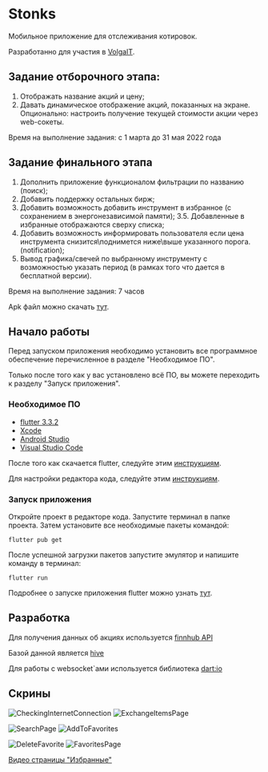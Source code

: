 # Stonks

Мобильное приложение для отслеживания котировок.

Разработанно для участия в [VolgaIT](https://volga-it.org/).

## Задание отборочного этапа:

1. Отображать название акций и цену;
2. Давать динамическое отображение акций, показанных на экране. Опционально: настроить получение текущей стоимости акции через web-сокеты.

Время на выполнение задания: c 1 марта до 31 мая 2022 года

## Задание финального этапа

1. Дополнить приложение функционалом фильтрации по названию (поиск);
2. Добавить поддержку остальных бирж;
3. Добавить возможность добавить инструмент в избранное (с сохранением в энергонезависимой памяти);
3.5. Добавленные в избранные отображаются сверху списка;
4. Добавить возможность информировать пользователя если цена инструмента снизится\поднимется ниже\выше указанного порога. (notification);
5. Вывод графика/свечей по выбранному инструменту с возможностью указать период (в рамках того что дается в бесплатной версии).

Время на выполнение задания: 7 часов

Apk файл можно скачать [тут](https://github.com/EgorShiryaev/Stonks/releases).

## Начало работы

Перед запуском приложения необходимо установить все программное обеспечение перечисленное в разделе "Необходимое ПО". 

Только после того как у вас установлено всё ПО, вы можете переходить к разделу "Запуск приложения".

### Необходимое ПО

- [flutter 3.3.2](https://docs.flutter.dev/development/tools/sdk/releases)
- [Xcode](https://apps.apple.com/ru/app/xcode/id497799835?mt=12)
- [Android Studio](https://developer.android.com/studio)
- [Visual Studio Code](https://code.visualstudio.com/)

После того как скачается flutter, следуйте этим [инструкциям](https://docs.flutter.dev/get-started/install).

Для настройки редактора кода, следуйте этим [инструкциям](https://docs.flutter.dev/get-started/editor?tab=vscode).

### Запуск приложения

Откройте проект в редакторе кода. Запустите терминал в папке проекта. Затем установите все необходимые пакеты командой:

```
flutter pub get
```

После успешной загрузки пакетов запустите эмулятор и напишите команду в терминал:

```
flutter run
```

Подробнее о запуске приложения flutter можно узнать [тут](https://docs.flutter.dev/get-started/test-drive?tab=vscode).

## Разработка

Для получения данных об акциях используется [finnhub API](https://finnhub.io/)

Базой данной является [hive](https://pub.dev/packages/hive)

Для работы с websocket`ами используется библиотека [dart:io](https://api.dart.dev/stable/2.18.4/dart-io/dart-io-library.html)

## Скрины

![CheckingInternetConnection](https://user-images.githubusercontent.com/80877621/197196559-e8308121-83bf-45a5-8301-f41cb5868bbd.png)
![ExchangeItemsPage](https://user-images.githubusercontent.com/80877621/197196563-95d71166-e2d4-46e2-8f3a-5437129e16d6.png)

![SearchPage](https://user-images.githubusercontent.com/80877621/197196570-6e41b57e-357e-412d-bdc2-e39e651b6ced.png)
![AddToFavorites](https://user-images.githubusercontent.com/80877621/197196554-9a4f9dd3-6a11-46c8-9a98-0cdeaa2fe1e3.png)

![DeleteFavorite](https://user-images.githubusercontent.com/80877621/197196560-0681a248-07da-4a0d-a908-1f64822b82e4.png)
![FavoritesPage](https://user-images.githubusercontent.com/80877621/197196566-2d918ab5-a9c5-43ef-bb95-367c51ba97fa.png)

[Видео страницы "Избранные"](https://user-images.githubusercontent.com/80877621/197197041-9db7c2c3-0e48-44bc-890d-058cf71cab48.MP4)
